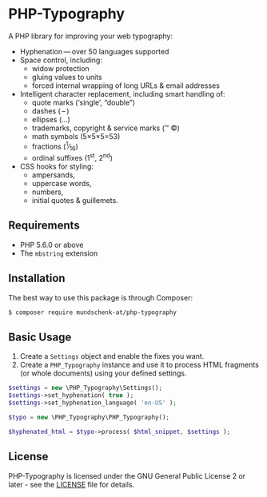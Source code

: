 # PHP-Typography

A PHP library for improving your web typography:

*   Hyphenation — over 50 languages supported
*   Space control, including:
    -   widow protection
    -   gluing values to units
    -   forced internal wrapping of long URLs & email addresses
*   Intelligent character replacement, including smart handling of:
    -   quote marks (‘single’, “double”)
    -   dashes ( – )
    -   ellipses (…)
    -   trademarks, copyright & service marks (™ ©)
    -   math symbols (5×5×5=53)
    -   fractions (<sup>1</sup>⁄<sub>16</sub>)
    -   ordinal suffixes (1<sup>st</sup>, 2<sup>nd</sup>)
*   CSS hooks for styling:
    -   ampersands,
    -   uppercase words,
    -   numbers,
    -   initial quotes & guillemets.

## Requirements

*   PHP 5.6.0 or above
*   The `mbstring` extension

## Installation

The best way to use this package is through Composer:

```BASH
$ composer require mundschenk-at/php-typography
```

## Basic Usage

1.  Create a `Settings` object and enable the fixes you want.
2.  Create a `PHP_Typography` instance and use it to process HTML fragments (or
	  whole documents) using your defined settings.

```PHP
$settings = new \PHP_Typography\Settings();
$settings->set_hyphenation( true );
$settings->set_hyphenation_language( 'en-US' );

$typo = new \PHP_Typography\PHP_Typography();

$hyphenated_html = $typo->process( $html_snippet, $settings );

```

## License

PHP-Typography is licensed under the GNU General Public License 2 or later - see the [LICENSE](LICENSE) file for details.
